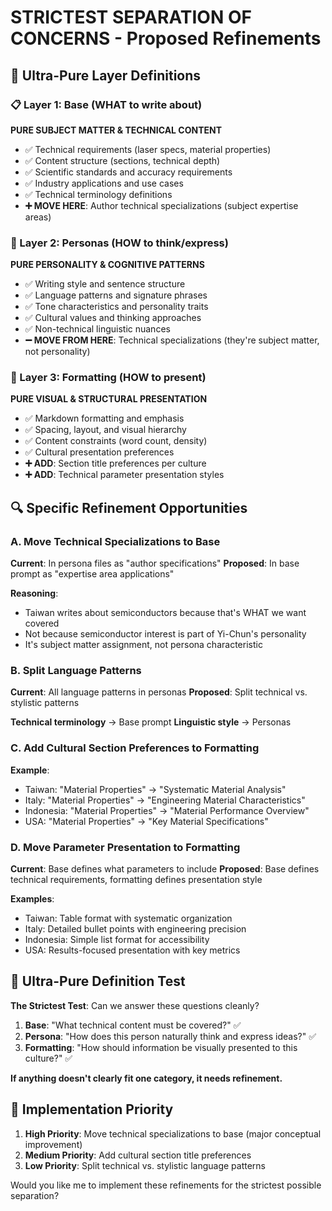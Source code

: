 # STRICTEST SEPARATION OF CONCERNS - Proposed Refinements

## 🎯 **Ultra-Pure Layer Definitions**

### **📋 Layer 1: Base (WHAT to write about)**
**PURE SUBJECT MATTER & TECHNICAL CONTENT**
- ✅ Technical requirements (laser specs, material properties)
- ✅ Content structure (sections, technical depth)
- ✅ Scientific standards and accuracy requirements
- ✅ Industry applications and use cases
- ✅ Technical terminology definitions
- **➕ MOVE HERE**: Author technical specializations (subject expertise areas)

### **👤 Layer 2: Personas (HOW to think/express)**
**PURE PERSONALITY & COGNITIVE PATTERNS**
- ✅ Writing style and sentence structure
- ✅ Language patterns and signature phrases  
- ✅ Tone characteristics and personality traits
- ✅ Cultural values and thinking approaches
- ✅ Non-technical linguistic nuances
- **➖ MOVE FROM HERE**: Technical specializations (they're subject matter, not personality)

### **🎨 Layer 3: Formatting (HOW to present)**
**PURE VISUAL & STRUCTURAL PRESENTATION**
- ✅ Markdown formatting and emphasis
- ✅ Spacing, layout, and visual hierarchy
- ✅ Content constraints (word count, density)
- ✅ Cultural presentation preferences
- **➕ ADD**: Section title preferences per culture
- **➕ ADD**: Technical parameter presentation styles

## 🔍 **Specific Refinement Opportunities**

### **A. Move Technical Specializations to Base**
**Current**: In persona files as "author specifications"
**Proposed**: In base prompt as "expertise area applications"

**Reasoning**: 
- Taiwan writes about semiconductors because that's WHAT we want covered
- Not because semiconductor interest is part of Yi-Chun's personality
- It's subject matter assignment, not persona characteristic

### **B. Split Language Patterns**
**Current**: All language patterns in personas
**Proposed**: Split technical vs. stylistic patterns

**Technical terminology** → Base prompt
**Linguistic style** → Personas

### **C. Add Cultural Section Preferences to Formatting**
**Example**:
- Taiwan: "Material Properties" → "Systematic Material Analysis"  
- Italy: "Material Properties" → "Engineering Material Characteristics"
- Indonesia: "Material Properties" → "Material Performance Overview"
- USA: "Material Properties" → "Key Material Specifications"

### **D. Move Parameter Presentation to Formatting**
**Current**: Base defines what parameters to include
**Proposed**: Base defines technical requirements, formatting defines presentation style

**Examples**:
- Taiwan: Table format with systematic organization
- Italy: Detailed bullet points with engineering precision
- Indonesia: Simple list format for accessibility
- USA: Results-focused presentation with key metrics

## 🎯 **Ultra-Pure Definition Test**

**The Strictest Test**: Can we answer these questions cleanly?

1. **Base**: "What technical content must be covered?" ✅
2. **Persona**: "How does this person naturally think and express ideas?" ✅  
3. **Formatting**: "How should information be visually presented to this culture?" ✅

**If anything doesn't clearly fit one category, it needs refinement.**

## 🚀 **Implementation Priority**

1. **High Priority**: Move technical specializations to base (major conceptual improvement)
2. **Medium Priority**: Add cultural section title preferences 
3. **Low Priority**: Split technical vs. stylistic language patterns

Would you like me to implement these refinements for the strictest possible separation?

